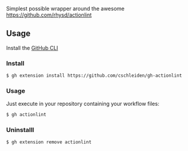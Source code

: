 Simplest possible wrapper around the awesome https://github.com/rhysd/actionlint


## Usage

Install the [GitHub CLI](https://docs.github.com/en/github-cli/github-cli/quickstart)

### Install

```bash
$ gh extension install https://github.com/cschleiden/gh-actionlint
```

### Usage

Just execute in your repository containing your workflow files:

```bash
$ gh actionlint
```

### Uninstalll

```bash
$ gh extension remove actionlint
```
